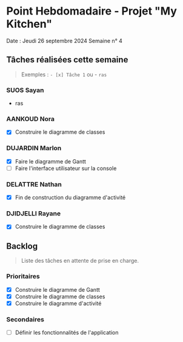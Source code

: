 # Point Hebdomadaire - Projet "My Kitchen"

Date : Jeudi 26 septembre 2024
Semaine n° 4

## Tâches réalisées cette semaine

> Exemples : `- [x] Tâche 1` ou - `ras`

### SUOS Sayan

- ras

### AANKOUD Nora

- [X] Construire le diagramme de classes

### DUJARDIN Marlon

- [X] Faire le diagramme de Gantt
- [ ] Faire l'interface utilisateur sur la console

### DELATTRE Nathan

- [X] Fin de construction du diagramme d'activité

### DJIDJELLI Rayane

- [X] Construire le diagramme de classes

## Backlog

> Liste des tâches en attente de prise en charge.

### Prioritaires

- [X] Construire le diagramme de Gantt
- [X] Construire le diagramme de classes
- [X] Construire le diagramme d'activité

### Secondaires

- [ ] Définir les fonctionnalités de l'application
